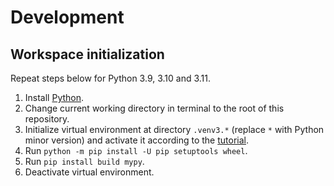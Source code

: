 # Development

## Workspace initialization

Repeat steps below for Python 3.9, 3.10 and 3.11.

1. Install [Python](https://www.python.org/downloads/).
2. Change current working directory in terminal to the root of this repository.
3. Initialize virtual environment at directory `.venv3.*` (replace `*` with Python minor version)
   and activate it according to the [tutorial](https://docs.python.org/3/library/venv.html).
4. Run `python -m pip install -U pip setuptools wheel`.
5. Run `pip install build mypy`.
6. Deactivate virtual environment.
